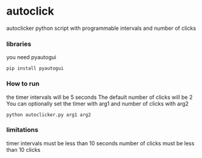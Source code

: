 # autoclick
autoclicker python script with programmable intervals and number of clicks

### libraries
you need pyautogui
```console
pip install pyautogui
```

### How to run
the timer intervals will be 5 seconds
The default number of clicks will be 2
You can optionally set the timer with arg1 and number of clicks with arg2

```console
python autoclicker.py arg1 arg2
```
### limitations
timer intervals must be less than 10 seconds
number of clicks must be less than 10 clicks

